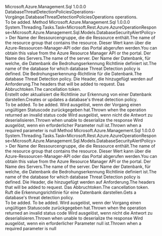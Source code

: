 <Type Name="IDatabaseThreatDetectionPoliciesOperations" FullName="Microsoft.Azure.Management.Sql.IDatabaseThreatDetectionPoliciesOperations">
  <TypeSignature Language="C#" Value="public interface IDatabaseThreatDetectionPoliciesOperations" />
  <TypeSignature Language="ILAsm" Value=".class public interface auto ansi abstract IDatabaseThreatDetectionPoliciesOperations" />
  <TypeSignature Language="DocId" Value="T:Microsoft.Azure.Management.Sql.IDatabaseThreatDetectionPoliciesOperations" />
  <TypeSignature Language="VB.NET" Value="Public Interface IDatabaseThreatDetectionPoliciesOperations" />
  <TypeSignature Language="F#" Value="type IDatabaseThreatDetectionPoliciesOperations = interface" />
  <AssemblyInfo>
    <AssemblyName>Microsoft.Azure.Management.Sql</AssemblyName>
    <AssemblyVersion>1.0.0.0</AssemblyVersion>
  </AssemblyInfo>
  <Interfaces />
  <Docs>
    <summary>
            <span data-ttu-id="b41e7-101">DatabaseThreatDetectionPoliciesOperations-Vorgänge.</span><span class="sxs-lookup"><span data-stu-id="b41e7-101">DatabaseThreatDetectionPoliciesOperations operations.</span></span>
            </summary>
    <remarks>To be added.</remarks>
  </Docs>
  <Members>
    <Member MemberName="CreateOrUpdateWithHttpMessagesAsync">
      <MemberSignature Language="C#" Value="public System.Threading.Tasks.Task&lt;Microsoft.Rest.Azure.AzureOperationResponse&lt;Microsoft.Azure.Management.Sql.Models.DatabaseSecurityAlertPolicy&gt;&gt; CreateOrUpdateWithHttpMessagesAsync (string resourceGroupName, string serverName, string databaseName, Microsoft.Azure.Management.Sql.Models.DatabaseSecurityAlertPolicy parameters, System.Collections.Generic.Dictionary&lt;string,System.Collections.Generic.List&lt;string&gt;&gt; customHeaders = null, System.Threading.CancellationToken cancellationToken = null);" />
      <MemberSignature Language="ILAsm" Value=".method public hidebysig newslot virtual instance class System.Threading.Tasks.Task`1&lt;class Microsoft.Rest.Azure.AzureOperationResponse`1&lt;class Microsoft.Azure.Management.Sql.Models.DatabaseSecurityAlertPolicy&gt;&gt; CreateOrUpdateWithHttpMessagesAsync(string resourceGroupName, string serverName, string databaseName, class Microsoft.Azure.Management.Sql.Models.DatabaseSecurityAlertPolicy parameters, class System.Collections.Generic.Dictionary`2&lt;string, class System.Collections.Generic.List`1&lt;string&gt;&gt; customHeaders, valuetype System.Threading.CancellationToken cancellationToken) cil managed" />
      <MemberSignature Language="DocId" Value="M:Microsoft.Azure.Management.Sql.IDatabaseThreatDetectionPoliciesOperations.CreateOrUpdateWithHttpMessagesAsync(System.String,System.String,System.String,Microsoft.Azure.Management.Sql.Models.DatabaseSecurityAlertPolicy,System.Collections.Generic.Dictionary{System.String,System.Collections.Generic.List{System.String}},System.Threading.CancellationToken)" />
      <MemberSignature Language="F#" Value="abstract member CreateOrUpdateWithHttpMessagesAsync : string * string * string * Microsoft.Azure.Management.Sql.Models.DatabaseSecurityAlertPolicy * System.Collections.Generic.Dictionary&lt;string, System.Collections.Generic.List&lt;string&gt;&gt; * System.Threading.CancellationToken -&gt; System.Threading.Tasks.Task&lt;Microsoft.Rest.Azure.AzureOperationResponse&lt;Microsoft.Azure.Management.Sql.Models.DatabaseSecurityAlertPolicy&gt;&gt;" Usage="iDatabaseThreatDetectionPoliciesOperations.CreateOrUpdateWithHttpMessagesAsync (resourceGroupName, serverName, databaseName, parameters, customHeaders, cancellationToken)" />
      <MemberType>Method</MemberType>
      <AssemblyInfo>
        <AssemblyName>Microsoft.Azure.Management.Sql</AssemblyName>
        <AssemblyVersion>1.0.0.0</AssemblyVersion>
      </AssemblyInfo>
      <ReturnValue>
        <ReturnType>System.Threading.Tasks.Task&lt;Microsoft.Rest.Azure.AzureOperationResponse&lt;Microsoft.Azure.Management.Sql.Models.DatabaseSecurityAlertPolicy&gt;&gt;</ReturnType>
      </ReturnValue>
      <Parameters>
        <Parameter Name="resourceGroupName" Type="System.String" />
        <Parameter Name="serverName" Type="System.String" />
        <Parameter Name="databaseName" Type="System.String" />
        <Parameter Name="parameters" Type="Microsoft.Azure.Management.Sql.Models.DatabaseSecurityAlertPolicy" />
        <Parameter Name="customHeaders" Type="System.Collections.Generic.Dictionary&lt;System.String,System.Collections.Generic.List&lt;System.String&gt;&gt;" />
        <Parameter Name="cancellationToken" Type="System.Threading.CancellationToken" />
      </Parameters>
      <Docs>
        <param name="resourceGroupName">
            <span data-ttu-id="b41e7-102">Der Name der Ressourcengruppe, die die Ressource enthält.</span><span class="sxs-lookup"><span data-stu-id="b41e7-102">The name of the resource group that contains the resource.</span></span> <span data-ttu-id="b41e7-103">Dieser Wert kann über die Azure-Ressourcen-Manager-API oder das Portal abgerufen werden.</span><span class="sxs-lookup"><span data-stu-id="b41e7-103">You can obtain this value from the Azure Resource Manager API or the portal.</span></span>
            </param>
        <param name="serverName">
            <span data-ttu-id="b41e7-104">Der Name des Servers.</span><span class="sxs-lookup"><span data-stu-id="b41e7-104">The name of the server.</span></span>
            </param>
        <param name="databaseName">
            <span data-ttu-id="b41e7-105">Der Name der Datenbank, für welche, die Datenbank die Bedrohungserkennung Richtlinie definiert ist.</span><span class="sxs-lookup"><span data-stu-id="b41e7-105">The name of the database for which database Threat Detection policy is defined.</span></span>
            </param>
        <param name="parameters">
            <span data-ttu-id="b41e7-106">Die Bedrohungserkennung-Richtlinie für die Datenbank.</span><span class="sxs-lookup"><span data-stu-id="b41e7-106">The database Threat Detection policy.</span></span>
            </param>
        <param name="customHeaders">
            <span data-ttu-id="b41e7-107">Die Header, die hinzugefügt werden auf Anforderung.</span><span class="sxs-lookup"><span data-stu-id="b41e7-107">The headers that will be added to request.</span></span>
            </param>
        <param name="cancellationToken">
            <span data-ttu-id="b41e7-108">Das Abbruchtoken.</span><span class="sxs-lookup"><span data-stu-id="b41e7-108">The cancellation token.</span></span>
            </param>
        <summary>
            <span data-ttu-id="b41e7-109">Erstellt oder aktualisiert die Richtlinie zur Erkennung von einer Datenbank darstellen.</span><span class="sxs-lookup"><span data-stu-id="b41e7-109">Creates or updates a database's threat detection policy.</span></span>
            </summary>
        <returns>To be added.</returns>
        <remarks>To be added.</remarks>
        <exception cref="T:Microsoft.Rest.Azure.CloudException">
            <span data-ttu-id="b41e7-110">Wird ausgelöst, wenn der Vorgang einen ungültigen Statuscode zurückgegeben hat.</span><span class="sxs-lookup"><span data-stu-id="b41e7-110">Thrown when the operation returned an invalid status code</span></span>
            </exception>
        <exception cref="T:Microsoft.Rest.SerializationException">
            <span data-ttu-id="b41e7-111">Wird ausgelöst, wenn nicht die Antwort zu deserialisieren.</span><span class="sxs-lookup"><span data-stu-id="b41e7-111">Thrown when unable to deserialize the response</span></span>
            </exception>
        <exception cref="T:Microsoft.Rest.ValidationException">
            <span data-ttu-id="b41e7-112">Wird ausgelöst, wenn ein erforderlicher Parameter null ist.</span><span class="sxs-lookup"><span data-stu-id="b41e7-112">Thrown when a required parameter is null</span></span>
            </exception>
      </Docs>
    </Member>
    <Member MemberName="GetWithHttpMessagesAsync">
      <MemberSignature Language="C#" Value="public System.Threading.Tasks.Task&lt;Microsoft.Rest.Azure.AzureOperationResponse&lt;Microsoft.Azure.Management.Sql.Models.DatabaseSecurityAlertPolicy&gt;&gt; GetWithHttpMessagesAsync (string resourceGroupName, string serverName, string databaseName, System.Collections.Generic.Dictionary&lt;string,System.Collections.Generic.List&lt;string&gt;&gt; customHeaders = null, System.Threading.CancellationToken cancellationToken = null);" />
      <MemberSignature Language="ILAsm" Value=".method public hidebysig newslot virtual instance class System.Threading.Tasks.Task`1&lt;class Microsoft.Rest.Azure.AzureOperationResponse`1&lt;class Microsoft.Azure.Management.Sql.Models.DatabaseSecurityAlertPolicy&gt;&gt; GetWithHttpMessagesAsync(string resourceGroupName, string serverName, string databaseName, class System.Collections.Generic.Dictionary`2&lt;string, class System.Collections.Generic.List`1&lt;string&gt;&gt; customHeaders, valuetype System.Threading.CancellationToken cancellationToken) cil managed" />
      <MemberSignature Language="DocId" Value="M:Microsoft.Azure.Management.Sql.IDatabaseThreatDetectionPoliciesOperations.GetWithHttpMessagesAsync(System.String,System.String,System.String,System.Collections.Generic.Dictionary{System.String,System.Collections.Generic.List{System.String}},System.Threading.CancellationToken)" />
      <MemberSignature Language="F#" Value="abstract member GetWithHttpMessagesAsync : string * string * string * System.Collections.Generic.Dictionary&lt;string, System.Collections.Generic.List&lt;string&gt;&gt; * System.Threading.CancellationToken -&gt; System.Threading.Tasks.Task&lt;Microsoft.Rest.Azure.AzureOperationResponse&lt;Microsoft.Azure.Management.Sql.Models.DatabaseSecurityAlertPolicy&gt;&gt;" Usage="iDatabaseThreatDetectionPoliciesOperations.GetWithHttpMessagesAsync (resourceGroupName, serverName, databaseName, customHeaders, cancellationToken)" />
      <MemberType>Method</MemberType>
      <AssemblyInfo>
        <AssemblyName>Microsoft.Azure.Management.Sql</AssemblyName>
        <AssemblyVersion>1.0.0.0</AssemblyVersion>
      </AssemblyInfo>
      <ReturnValue>
        <ReturnType>System.Threading.Tasks.Task&lt;Microsoft.Rest.Azure.AzureOperationResponse&lt;Microsoft.Azure.Management.Sql.Models.DatabaseSecurityAlertPolicy&gt;&gt;</ReturnType>
      </ReturnValue>
      <Parameters>
        <Parameter Name="resourceGroupName" Type="System.String" />
        <Parameter Name="serverName" Type="System.String" />
        <Parameter Name="databaseName" Type="System.String" />
        <Parameter Name="customHeaders" Type="System.Collections.Generic.Dictionary&lt;System.String,System.Collections.Generic.List&lt;System.String&gt;&gt;" />
        <Parameter Name="cancellationToken" Type="System.Threading.CancellationToken" />
      </Parameters>
      <Docs>
        <param name="resourceGroupName">
            <span data-ttu-id="b41e7-113">Der Name der Ressourcengruppe, die die Ressource enthält.</span><span class="sxs-lookup"><span data-stu-id="b41e7-113">The name of the resource group that contains the resource.</span></span> <span data-ttu-id="b41e7-114">Dieser Wert kann über die Azure-Ressourcen-Manager-API oder das Portal abgerufen werden.</span><span class="sxs-lookup"><span data-stu-id="b41e7-114">You can obtain this value from the Azure Resource Manager API or the portal.</span></span>
            </param>
        <param name="serverName">
            <span data-ttu-id="b41e7-115">Der Name des Servers.</span><span class="sxs-lookup"><span data-stu-id="b41e7-115">The name of the server.</span></span>
            </param>
        <param name="databaseName">
            <span data-ttu-id="b41e7-116">Der Name der Datenbank, für welche, die Datenbank die Bedrohungserkennung Richtlinie definiert ist.</span><span class="sxs-lookup"><span data-stu-id="b41e7-116">The name of the database for which database Threat Detection policy is defined.</span></span>
            </param>
        <param name="customHeaders">
            <span data-ttu-id="b41e7-117">Die Header, die hinzugefügt werden auf Anforderung.</span><span class="sxs-lookup"><span data-stu-id="b41e7-117">The headers that will be added to request.</span></span>
            </param>
        <param name="cancellationToken">
            <span data-ttu-id="b41e7-118">Das Abbruchtoken.</span><span class="sxs-lookup"><span data-stu-id="b41e7-118">The cancellation token.</span></span>
            </param>
        <summary>
            <span data-ttu-id="b41e7-119">Ruft die Erkennungsrichtlinie für eine Datenbank darstellen.</span><span class="sxs-lookup"><span data-stu-id="b41e7-119">Gets a database's threat detection policy.</span></span>
            </summary>
        <returns>To be added.</returns>
        <remarks>To be added.</remarks>
        <exception cref="T:Microsoft.Rest.Azure.CloudException">
            <span data-ttu-id="b41e7-120">Wird ausgelöst, wenn der Vorgang einen ungültigen Statuscode zurückgegeben hat.</span><span class="sxs-lookup"><span data-stu-id="b41e7-120">Thrown when the operation returned an invalid status code</span></span>
            </exception>
        <exception cref="T:Microsoft.Rest.SerializationException">
            <span data-ttu-id="b41e7-121">Wird ausgelöst, wenn nicht die Antwort zu deserialisieren.</span><span class="sxs-lookup"><span data-stu-id="b41e7-121">Thrown when unable to deserialize the response</span></span>
            </exception>
        <exception cref="T:Microsoft.Rest.ValidationException">
            <span data-ttu-id="b41e7-122">Wird ausgelöst, wenn ein erforderlicher Parameter null ist.</span><span class="sxs-lookup"><span data-stu-id="b41e7-122">Thrown when a required parameter is null</span></span>
            </exception>
      </Docs>
    </Member>
  </Members>
</Type>